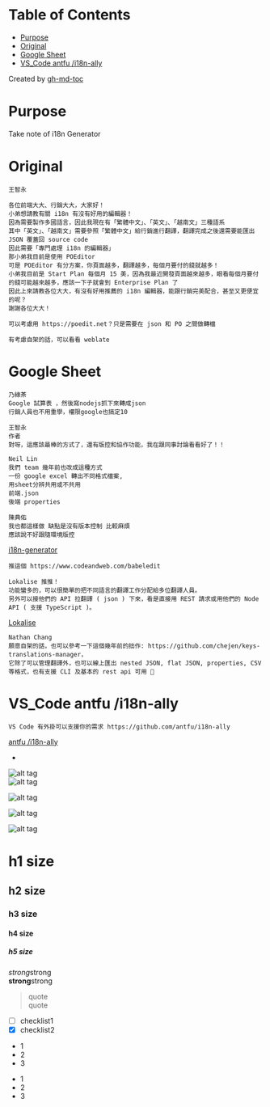 Table of Contents
=================

   * [Purpose](#purpose)
   * [Original](#original)
   * [Google Sheet](#google-sheet)
   * [VS_Code antfu /i18n-ally](#vs_code-antfu-i18n-ally)

Created by [gh-md-toc](https://github.com/ekalinin/github-markdown-toc)


# Purpose
Take note of i18n Generator

# Original  
```
王智永

各位前端大大、行銷大大，大家好！
小弟想請教有關 i18n 有沒有好用的編輯器！
因為需要製作多國語言，因此我現在有「繁體中文」、「英文」、「越南文」三種語系
其中「英文」、「越南文」需要參照「繁體中文」給行銷進行翻譯，翻譯完成之後還需要能匯出 JSON 覆蓋回 source code
因此需要「專門處理 i18n 的編輯器」
那小弟我目前是使用 POEditor
可是 POEditor 有分方案，你頁面越多，翻譯越多，每個月要付的錢就越多！
小弟我目前是 Start Plan 每個月 15 美，因為我最近開發頁面越來越多，眼看每個月要付的錢可能越來越多，應該一下子就會到 Enterprise Plan 了
因此上來請教各位大大，有沒有好用推薦的 i18n 編輯器，能跟行銷完美配合，甚至又更便宜的呢？
謝謝各位大大！
```

```
可以考慮用 https://poedit.net？只是需要在 json 和 PO 之間做轉檔
```

```
有考慮自架的話，可以看看 weblate
```

# Google Sheet  

```
乃綠茶
Google 試算表 ，然後寫nodejs抓下來轉成json
行銷人員也不用重學，權限google也搞定10

王智永
作者
對呀，這應該最棒的方式了，還有版控和協作功能，我在跟同事討論看看好了！！

Neil Lin
我們 team 幾年前也改成這種方式
一份 google excel 轉出不同格式檔案,
用sheet分辨共用或不共用
前端.json
後端 properties 

陳典佑
我也都這樣做 缺點是沒有版本控制 比較麻煩
應該說不好跟隨環境版控
```
[i18n-generator](https://www.npmjs.com/package/i18n-generator?fbclid=IwAR1KpkTwc_msnaaoLpT8ERkLVtAZHnZ_EtglXHcpYkfr5g1aShAKkIjaJso)  

```
推這個 https://www.codeandweb.com/babeledit
```

```
Lokalise 推推！
功能蠻多的，可以很簡單的把不同語言的翻譯工作分配給多位翻譯人員。
另外可以接他們的 API 拉翻譯 ( json ) 下來，看是直接用 REST 請求或用他們的 Node API ( 支援 TypeScript )。
```
[Lokalise](https://lokalise.com/pricing)


```
Nathan Chang
願意自架的話，也可以參考一下這個幾年前的拙作: https://github.com/chejen/keys-translations-manager，
它除了可以管理翻譯外，也可以線上匯出 nested JSON, flat JSON, properties, CSV 等格式，也有支援 CLI 及基本的 rest api 可用 🙂
```

# VS_Code antfu /i18n-ally  

```
VS Code 有外掛可以支援你的需求 https://github.com/antfu/i18n-ally
```
[ antfu /i18n-ally ](https://github.com/antfu/i18n-ally)


* []()  

![alt tag]()  
![alt tag]()  

![alt tag]()  

![alt tag]()  

![alt tag]()  


# h1 size

## h2 size

### h3 size

#### h4 size

##### h5 size

*strong*strong  
**strong**strong  

> quote  
> quote

- [ ] checklist1
- [x] checklist2

* 1
* 2
* 3

- 1
- 2
- 3